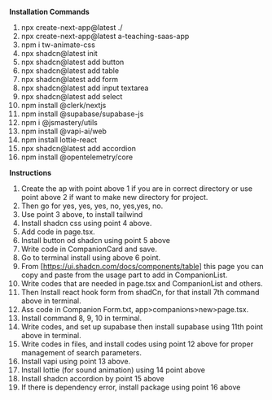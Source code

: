 **Installation Commands**
1. npx create-next-app@latest ./  
2. npx create-next-app@latest a-teaching-saas-app
3. npm i tw-animate-css 
4. npx shadcn@latest init
5. npx shadcn@latest add button
6. npx shadcn@latest add table
7. npx shadcn@latest add form
8. npx shadcn@latest add input textarea
9. npx shadcn@latest add select
10. npm install @clerk/nextjs
11. npm install @supabase/supabase-js
12. npm i @jsmastery/utils
13. npm install @vapi-ai/web
14. npm install lottie-react
15. npx shadcn@latest add accordion
16. npm install @opentelemetry/core



**Instructions**
1. Create the ap with point above 1 if you are in correct directory or use point above 2 if want to make new directory for project.
2. Then go for yes, yes, yes, no, yes,yes, no.
3. Use point 3 above, to install tailwind
4. Install shadcn css using point 4 above.
5. Add code in page.tsx.
6. Install button od shadcn using point 5 above 
7. Write code in CompanionCard and save.
8. Go to terminal install using above 6 point.
9. From [https://ui.shadcn.com/docs/components/table] this page you can copy and paste from the usage part to add in CompanionList.
10. Write codes that are needed in page.tsx and CompanionList and others.
11. Then Install react hook form from shadCn, for that install 7th command above in terminal.
12. Ass code in Companion Form.txt, app>companions>new>page.tsx.
13. Install command 8, 9, 10 in terminal.
14. Write codes, and set up supabase then install supabase using 11th point above in terminal.
15. Write codes in files, and install codes using point 12 above for proper management of search parameters.
16. Install vapi using point 13 above.
17. Install lottie (for sound animation) using 14 point above
18. Install shadcn accordion by point 15 above
19. If there is dependency error, install package using point 16 above